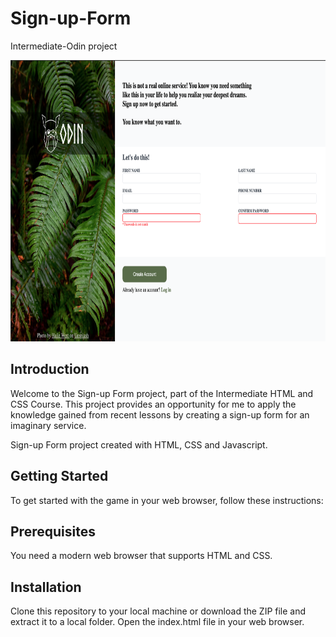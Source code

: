 # Sign-up-Form

Intermediate-Odin project

<img src="image.png" alt="Alt text" width="800" height="450">

## Introduction

Welcome to the Sign-up Form project, part of the Intermediate HTML and CSS Course. This project provides an opportunity for me to apply the knowledge gained from recent lessons by creating a sign-up form for an imaginary service.

Sign-up Form project created with HTML, CSS and Javascript.

## Getting Started

To get started with the game in your web browser, follow these instructions:

## Prerequisites

You need a modern web browser that supports HTML and CSS.

## Installation

Clone this repository to your local machine or download the ZIP file and extract it to a local folder. Open the index.html file in your web browser.

